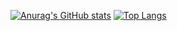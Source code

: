 [![Anurag's GitHub stats](https://github-readme-stats.vercel.app/api?username=kim-yeonjung&theme=tokyonight)](https://github.com/anuraghazra/github-readme-stats)
[![Top Langs](https://github-readme-stats.vercel.app/api/top-langs/?username=kim-yeonjung&theme=tokyonight&layout=compact)](https://github.com/anuraghazra/github-readme-stats)
